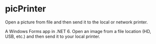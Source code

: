 # picPrinter
Open a picture from file and then send it to the local or network printer.

A Windows Forms app in .NET 6.  Open an image from a file location (HD, USB, etc.) and then send it to your local printer.
